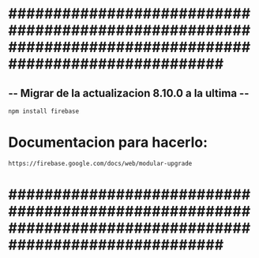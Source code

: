 # ######################################################################################################### #


## -- Migrar de la actualizacion 8.10.0 a la ultima -- ##


    npm install firebase


# Documentacion para hacerlo: 


    https://firebase.google.com/docs/web/modular-upgrade


# ######################################################################################################### #
